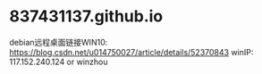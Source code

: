# 837431137.github.io

debian远程桌面链接WIN10:
https://blog.csdn.net/u014750027/article/details/52370843
winIP: 117.152.240.124 or winzhou
